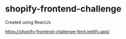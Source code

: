 # shopify-frontend-challenge

Created using ReactJs

<a href="https://shopify-frontend-challenge-fenil.netlify.app/" target="_blank">https://shopify-frontend-challenge-fenil.netlify.app/</a>
